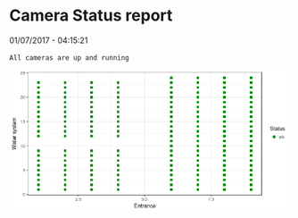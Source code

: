 Camera Status report
================
01/07/2017 - 04:15:21

    All cameras are up and running

![](camreport_files/figure-markdown_github/unnamed-chunk-2-1.png)
